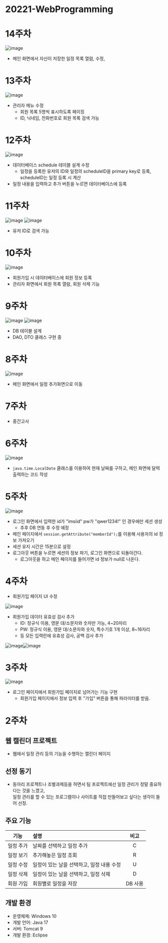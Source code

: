 # 20221-WebProgramming

# 14주차
![image](https://user-images.githubusercontent.com/95271528/174494330-bf10e21a-098a-4571-9928-bbeef68b21f5.png)
+ 메인 화면에서 자신이 저장한 일정 목록 열람, 수정, 

# 13주차
![image](https://user-images.githubusercontent.com/95271528/174494294-8ba6605e-09bf-4523-879b-9e2c405de746.png)
+ 관리자 메뉴 수정
  + 회원 목록 5명씩 표시하도록 페이징
  + ID, 닉네임, 전화번호로 회원 목록 검색 가능

# 12주차
![image](https://user-images.githubusercontent.com/95271528/172201130-005a40a2-3800-4cca-bcd0-627ac53e9dbc.png)
+ 데이터베이스 schedule 테이블 설계 수정
  + 일정을 등록한 유저의 ID와 일정의 scheduleID을 primary key로 등록, scheduleID는 일정 등록 시 계산
+ 일정 내용을 입력하고 추가 버튼을 누르면 데이터베이스에 등록

# 11주차
![image](https://user-images.githubusercontent.com/95271528/171370850-0dd2156a-2cda-4682-a1c9-8f395dc584d9.png)
![image](https://user-images.githubusercontent.com/95271528/171370872-f0362353-a042-499d-aa9b-6655fe091817.png)
+ 유저 ID로 검색 가능

# 10주차
![image](https://user-images.githubusercontent.com/95271528/171370779-fb53c271-0148-4be5-ac79-2c2f65dd4544.png)
+ 회원가입 시 데이터베이스에 회원 정보 등록
+ 관리자 화면에서 회원 목록 열람, 회원 삭제 기능

# 9주차
![image](https://user-images.githubusercontent.com/95271528/174494237-e112542e-5c47-4b85-a50f-80a4bf373c75.png)
![image](https://user-images.githubusercontent.com/95271528/174494247-a3b07180-255c-44ec-9d3c-fb61d507067d.png)
+ DB 테이블 설계
+ DAO, DTO 클래스 구현 중

# 8주차
![image](https://user-images.githubusercontent.com/95271528/167437723-99413cda-f5dd-4193-87b2-ad65972c73ca.png)
+ 메인 화면에서 일정 추가화면으로 이동

# 7주차
+ 중간고사

# 6주차
![image](https://user-images.githubusercontent.com/95271528/164986358-cb4722c8-6361-4107-8f13-0ce50d5f3a8e.png)
+ `java.time.LocalDate` 클래스를 이용하여 현재 날짜를 구하고, 메인 화면에 달력 출력하는 코드 작성

# 5주차
![image](https://user-images.githubusercontent.com/95271528/163716410-c0f1f770-7516-4562-96a8-7c4420cf8441.png)
+ 로그인 화면에서 입력한 id가 "imsiid" pw가 "qwer1234!" 인 경우에만 세션 생성
  + 추후 DB 연동 후 수정 예정
+ 메인 페이지에서 `session.getAttribute("memberId");`를 이용해 사용자의 id 정보 가져오기
+ 세션 유지 시간은 15분으로 설정
+ 로그아웃 버튼을 누르면 세션의 정보 파기, 로그인 화면으로 되돌아간다.
  + 로그아웃을 하고 메인 페이지를 들어가면 id 정보가 null로 나온다.

# 4주차
+ 회원가입 페이지 UI 수정

![image](https://user-images.githubusercontent.com/95271528/161426639-32361b03-739f-464a-a024-452ee26a7e5c.png)
+ 회원가입 데이터 유효성 검사 추가
  + ID: 정규식 이용, 영문 대/소문자와 숫자만 가능, 4~20자리
  + PW: 정규식 이용, 영문 대/소문자와 숫자, 특수기호 1개 이상, 8~16자리
  + 등 모든 입력란에 유효성 검사, 공백 검사 추가

![image](https://user-images.githubusercontent.com/95271528/161426825-f18c3a42-8621-445f-92da-62a0eb6d8345.png)![image](https://user-images.githubusercontent.com/95271528/161426877-326e3eb9-0526-4a9e-8d0d-450213a121bb.png)

# 3주차
![image](https://user-images.githubusercontent.com/95271528/160287984-b686eaeb-43e6-455e-8517-c302d3a8aa55.png)
+ 로그인 페이지에서 회원가입 페이지로 넘어가는 기능 구현
  + 회원가입 페이지에서 정보 입력 후 "가입" 버튼을 통해 파라미터를 받음.

# 2주차
## 웹 캘린더 프로젝트
+ 웹에서 일정 관리 등의 기능을 수행하는 캘린더 페이지

## 선정 동기
+ 동아리 프로젝트나 조별과제등을 하면서 팀 프로젝트에선 일정 관리가 정말 중요하다는 것을 느꼈고, <br>
일정 관리를 할 수 있는 프로그램이나 사이트를 직접 만들어보고 싶다는 생각이 들어 선정.

## 주요 기능
| 기능 | 설명 | 비고 |
| :--: | :-- | :--: |
| 일정 추가 | 날짜를 선택하고 일정 추가 | C |
| 일정 보기 | 추가해놓은 일정 조회 | R |
| 일정 수정 | 일정이 있는 날을 선택하고, 일정 내용 수정 | U |
| 일정 삭제 | 일정이 있는 날을 선택하고, 일정 삭제 | D |
| 회원 가입 | 회원별로 일정을 저장 | DB 사용 |

## 개발 환경
+ 운영체제: Windows 10
+ 개발 언어: Java 17
+ 서버: Tomcat 9
+ 개발 환경: Eclipse
